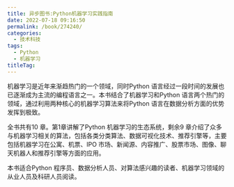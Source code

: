 ```yaml
---
title: 异步图书:Python机器学习实践指南
date: 2022-07-18 09:16:50
permalink: /book/274240/
categories:
  - 技术科技
tags:
  - Python
  - 机器学习
titleTag: 
---
```


机器学习是近年来渐趋热门的一个领域，同时Python 语言经过一段时间的发展也已逐渐成为主流的编程语言之一。本书结合了机器学习和Python 语言两个热门的领域，通过利用两种核心的机器学习算法来将Python 语言在数据分析方面的优势发挥到极致。

全书共有10 章。第1章讲解了Python 机器学习的生态系统，剩余9 章介绍了众多与机器学习相关的算法，包括各类分类算法、数据可视化技术、推荐引擎等，主要包括机器学习在公寓、机票、IPO 市场、新闻源、内容推广、股票市场、图像、聊天机器人和推荐引擎等方面的应用。

本书适合Python 程序员、数据分析人员、对算法感兴趣的读者、机器学习领域的从业人员及科研人员阅读。

<!-- more -->

<BookShelf
album="https://cdn.staticaly.com/gh/jonsam-ng/image-hosting@master/oxygen-space/image.3hfo9j7utfu0.png"
:pages="268"
link="https://www.aliyundrive.com/s/1zENZAgPo6c"
douban="https://book.douban.com/subject/27073447/"
author="库姆斯 (Alexander T.Combs)"
publisher="人民邮电出版社"
intro="全书共有10 章。第1章讲解了Python 机器学习的生态系统，剩余9 章介绍了众多与机器学习相关的算法，包括各类分类算法、数据可视化技术、推荐引擎等，主要包括机器学习在公寓、机票、IPO 市场、新闻源、内容推广、股票市场、图像、聊天机器人和推荐引擎等方面的应用。"
lang="中文"
/>

